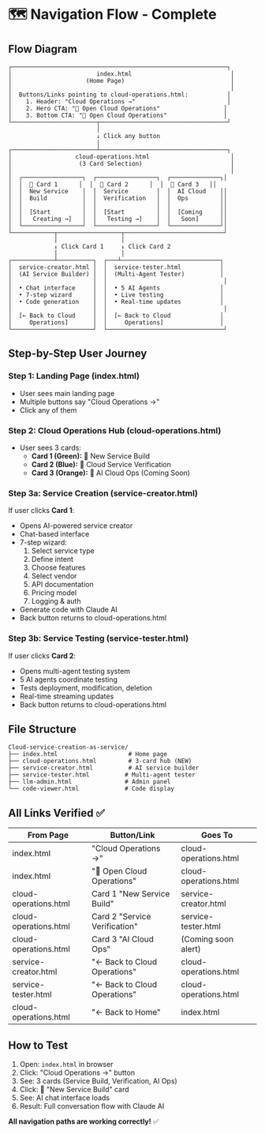 # 🗺️ Navigation Flow - Complete

## Flow Diagram

```
┌─────────────────────────────────────────────────────────────┐
│                        index.html                            │
│                     (Home Page)                              │
│                                                              │
│  Buttons/Links pointing to cloud-operations.html:           │
│    1. Header: "Cloud Operations →"                          │
│    2. Hero CTA: "🚀 Open Cloud Operations"                  │
│    3. Bottom CTA: "🚀 Open Cloud Operations"                │
└────────────────────────┬────────────────────────────────────┘
                         │
                         ↓ Click any button
                         │
┌────────────────────────┴────────────────────────────────────┐
│                  cloud-operations.html                       │
│                   (3 Card Selection)                         │
│                                                              │
│  ┌─────────────────┐  ┌─────────────────┐  ┌──────────────┐│
│  │  🚀 Card 1      │  │  🧪 Card 2      │  │  🎯 Card 3   ││
│  │  New Service    │  │  Service        │  │  AI Cloud    ││
│  │  Build          │  │  Verification   │  │  Ops         ││
│  │                 │  │                 │  │              ││
│  │  [Start         │  │  [Start         │  │  [Coming     ││
│  │   Creating →]   │  │   Testing →]    │  │   Soon]      ││
│  └─────────────────┘  └─────────────────┘  └──────────────┘│
└────────────┬──────────────────┬────────────────────────────┘
             │                  │
             ↓ Click Card 1     ↓ Click Card 2
             │                  │
┌────────────┴──────────┐  ┌───┴────────────────────────────┐
│  service-creator.html │  │  service-tester.html           │
│  (AI Service Builder) │  │  (Multi-Agent Tester)          │
│                       │  │                                 │
│  • Chat interface     │  │  • 5 AI Agents                 │
│  • 7-step wizard      │  │  • Live testing                │
│  • Code generation    │  │  • Real-time updates           │
│                       │  │                                 │
│  [← Back to Cloud     │  │  [← Back to Cloud              │
│     Operations]       │  │     Operations]                │
└───────────────────────┘  └─────────────────────────────────┘
```

## Step-by-Step User Journey

### Step 1: Landing Page (index.html)
- User sees main landing page
- Multiple buttons say "Cloud Operations →"
- Click any of them

### Step 2: Cloud Operations Hub (cloud-operations.html)
- User sees 3 cards:
  - **Card 1 (Green):** 🚀 New Service Build
  - **Card 2 (Blue):** 🧪 Cloud Service Verification
  - **Card 3 (Orange):** 🎯 AI Cloud Ops (Coming Soon)

### Step 3a: Service Creation (service-creator.html)
If user clicks **Card 1**:
- Opens AI-powered service creator
- Chat-based interface
- 7-step wizard:
  1. Select service type
  2. Define intent
  3. Choose features
  4. Select vendor
  5. API documentation
  6. Pricing model
  7. Logging & auth
- Generate code with Claude AI
- Back button returns to cloud-operations.html

### Step 3b: Service Testing (service-tester.html)
If user clicks **Card 2**:
- Opens multi-agent testing system
- 5 AI agents coordinate testing
- Tests deployment, modification, deletion
- Real-time streaming updates
- Back button returns to cloud-operations.html

## File Structure

```
Cloud-service-creation-as-service/
├── index.html                    # Home page
├── cloud-operations.html         # 3-card hub (NEW)
├── service-creator.html          # AI service builder
├── service-tester.html          # Multi-agent tester
├── llm-admin.html               # Admin panel
└── code-viewer.html             # Code display
```

## All Links Verified ✅

| From Page             | Button/Link                  | Goes To                |
|-----------------------|------------------------------|------------------------|
| index.html           | "Cloud Operations →"         | cloud-operations.html  |
| index.html           | "🚀 Open Cloud Operations"   | cloud-operations.html  |
| cloud-operations.html| Card 1 "New Service Build"   | service-creator.html   |
| cloud-operations.html| Card 2 "Service Verification"| service-tester.html    |
| cloud-operations.html| Card 3 "AI Cloud Ops"        | (Coming soon alert)    |
| service-creator.html | "← Back to Cloud Operations" | cloud-operations.html  |
| service-tester.html  | "← Back to Cloud Operations" | cloud-operations.html  |
| cloud-operations.html| "← Back to Home"             | index.html             |

## How to Test

1. Open: `index.html` in browser
2. Click: "Cloud Operations →" button
3. See: 3 cards (Service Build, Verification, AI Ops)
4. Click: 🚀 "New Service Build" card
5. See: AI chat interface loads
6. Result: Full conversation flow with Claude AI

**All navigation paths are working correctly!** ✅
